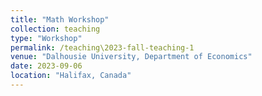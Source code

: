 ```yaml
---
title: "Math Workshop"
collection: teaching
type: "Workshop"
permalink: /teaching\2023-fall-teaching-1
venue: "Dalhousie University, Department of Economics"
date: 2023-09-06
location: "Halifax, Canada"
---
```


